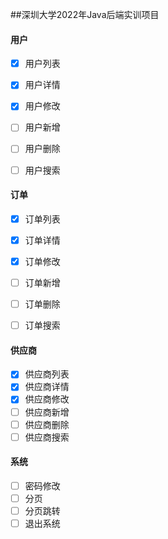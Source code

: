 ##深圳大学2022年Java后端实训项目

#### 用户
- [x] 用户列表
- [x] 用户详情
- [x] 用户修改
- [ ] 用户新增
- [ ] 用户删除
- [ ] 用户搜索


#### 订单
- [x] 订单列表
- [x] 订单详情
- [x] 订单修改
- [ ] 订单新增
- [ ] 订单删除
- [ ] 订单搜索


#### 供应商
- [x] 供应商列表
- [x] 供应商详情
- [x] 供应商修改
- [ ] 供应商新增
- [ ] 供应商删除
- [ ] 供应商搜索

#### 系统
- [ ] 密码修改
- [ ] 分页
- [ ] 分页跳转
- [ ] 退出系统